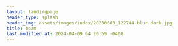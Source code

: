 ```yaml
---
layout: landingpage
header_type: splash
header_img: assets/images/index/20230603_122744-blur-dark.jpg
title: boam
last_modified_at: 2024-04-09 04:20:59 -0400
---
```

